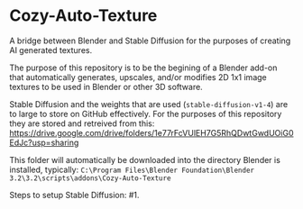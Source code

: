 # Cozy-Auto-Texture
A bridge between Blender and Stable Diffusion for the purposes of creating AI generated textures.

The purpose of this repository is to be the begining of a Blender add-on that automatically generates, upscales, and/or modifies 2D 1x1 image textures to be used in Blender or other 3D software. 

Stable Diffusion and the weights that are used (`stable-diffusion-v1-4`) are to large to store on GitHub effectively. For the purposes of this repository they are stored and retreived from this: https://drive.google.com/drive/folders/1e77rFcVUlEH7G5RhQDwtGwdUOiG0EdJc?usp=sharing

This folder will automatically be downloaded into the directory Blender is installed, typically: `C:\Program Files\Blender Foundation\Blender 3.2\3.2\scripts\addons\Cozy-Auto-Texture`

Steps to setup Stable Diffusion:
#1.
